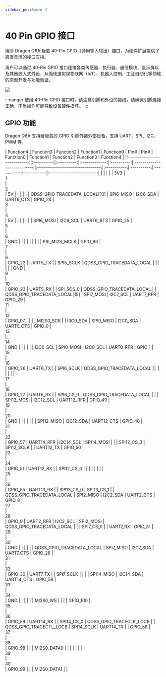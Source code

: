 ```yaml
---
sidebar_position: 9
---
```


# 40 Pin GPIO 接口

瑞莎 Dragon Q6A 板载 40-Pin GPIO（通用输入输出）接口，为硬件扩展提供了高度灵活的接口支持。

用户可以通过 40-Pin GPIO 接口连接各类传感器、执行器、通信模块、显示屏以及其他嵌入式外设，从而快速实现物联网（IoT）、机器人控制、工业自动化等领域的原型开发与功能验证。

<div style={{textAlign: 'center'}}>
   <img src="/img/dragon/q6a/q6a_gpio.webp" style={{width: '100%', maxWidth: '1200px'}} />
</div>

:::danger
使用 40-Pin GPIO 接口时，请注意引脚和外设的接线，请确保引脚连接正确，不当操作可能导致设备硬件损坏。
:::

## GPIO 功能

Dragon Q6A 支持给板载的 GPIO 引脚外接外部设备，支持 UART、SPI、I2C、PWM 等。

<TabItem value="Dragon Q6A">
     <div className='gpio_style' style={{ overflow :"auto"}} >
| Function4                    | Function3  | Function2  | Function1    | Function0 | Pin#                         | Pin#                             | Function0 | Function1 | Function2 | Function3  | Function4               |
|:----------------------------:|:----------:|:----------:|:-------------:|:----------:|:---------------------------:|:--------------------------------:|:-----------:|:----------:|:----------:|:-----------:|:------------------------:|
|                              |            |            |               | 3V3        | <div className='yellow'>1</div>| <div className='red'>2</div>   | 5V          |            |            |             |                          |
| QDSS_GPIO_TRACEDATA_LOCAL[10] | SPI6_MISO  | I2C6_SDA   | UART6_CTS     | GPIO_24    | <div className='green'>3</div> | <div className='red'>4</div>   | 5V          |            |            |             |                          |
|                              | SPI6_MOSI  | I2C6_SCL   | UART6_RTS     | GPIO_25    | <div className='green'>5</div> | <div className='black'>6</div> | GND         |            |            |             |                          |
|                              |            |            | PRI_MI2S_MCLK | GPIO_96    | <div className='green'>7</div> | <div className='green'>8</div> | GPIO_22     | UART5_TX   |            | SPI5_SCLK   | QDSS_GPIO_TRACEDATA_LOCAL |
|                              |            |            |               | GND        | <div className='black'>9</div> | <div className='green'>10</div>| GPIO_23     | UART5_RX   |            | SPI_5CS_0   | QDSS_GPIO_TRACEDATA_LOCAL |
| QDSS_GPIO_TRACEDATA_LOCAL[15] | SPI7_MOSI  | I2C7_SCL   | UART7_RFR     | GPIO_29    | <div className='green'>11</div>| <div className='green'>12</div>|  GPIO_97    |            |            |             | MI2S0_SCK                |
| I3C0_SDA                     | SPI0_MISO  | I2C0_SDA   | UART0_CTS     | GPIO_0     | <div className='green'>13</div>| <div className='black'>14</div>|  GND        |            |            |             |                          |
| I3C0_SCL                     | SPI0_MOSI  | I2C0_SCL   | UART0_RFR     | GPIO_1     | <div className='green'>15</div>| <div className='green'>16</div>|  GPIO_26    | UART6_TX   |            | SPI6_SCLK   | QDSS_GPIO_TRACEDATA_LOCAL |
|                              |            |            |               |            | <div className='green'>17</div>| <div className='green'>18</div>|  GPIO_27    | UART6_RX   |            | SPI6_CS_0   | QDSS_GPIO_TRACEDATA_LOCAL |
|                              | SPI12_MOSI | I2C12_SCL  | UART12_RFR    | GPIO_49    | <div className='green'>19</div>| <div className='black'>20</div>|  GND        |            |            |             |                          |
|                              | SPI12_MISO | I2C12_SDA  | UART12_CTS    | GPIO_48    | <div className='green'>21</div>| <div className='green'>22</div>|  GPIO_57    | UART14_RFR | I2C14_SCL  | SPI14_MOSI  |                          |
| SPI12_CS_3                   | SPI12_SCLK |            | UART12_TX     | GPIO_50    | <div className='green'>23</div>| <div className='green'>24</div>|  GPIO_51    | UART12_RX  |            | SPI12_CS_0  |                          |
|                              |            |            |               |            | <div className='black'>25</div>| <div className='green'>26</div>|  GPIO_55    | UART13_RX  |            | SPI13_CS_0  | SPI13_CS_1               |
| QDSS_GPIO_TRACEDATA_LOCAL     | SPI2_MISO  | I2C2_SDA   | UART2_CTS     | GPIO_8     | <div className='blue'>27</div> | <div className='blue'>28</div> | GPIO_9      | UART2_RFR  | I2C2_SCL   | SPI2_MOSI   | QDSS_GPIO_TRACEDATA_LOCAL |
|                              | SPI7_CS_0  |            | UART7_RX      | GPIO_31    | <div className='green'>29</div>| <div className='black'>30</div>|  GND        |            |            |             |                          |
| QDSS_GPIO_TRACEDATA_LOCAL     | SPI7_MISO  | I2C7_SDA   | UART7_CTS     | GPIO_28    | <div className='green'>31</div>| <div className='green'>32</div>|  GPIO_30    | UART7_TX   |            | SPI7_SCLK   |                          |
|                              | SPI14_MISO | I2C14_SDA  | UART14_CTS    | GPIO_56    | <div className='green'>33</div>| <div className='black'>34</div>|  GND        |            |            |             |                          |
| MI2S0_WS                     |            |            |               | GPIO_100   | <div className='green'>35</div>| <div className='green'>36</div>|  GPIO_59    | UART14_RX  |            | SPI14_CS_0  | QDSS_GPIO_TRACECLK_LOCB  |
| QDSS_GPIO_TRACECTL_LOCB      | SPI14_SCLK | UART14_TX  |               | GPIO_58    | <div className='green'>37</div>| <div className='green'>38</div>|  GPIO_98    |            |            | MI2S0_DATA0 |                          |
|                              |            |            |               |            | <div className='black'>39</div>| <div className='green'>40</div>|  GPIO_99    |            |            | MI2S0_DATA1 |                          |
   </div>
</TabItem>
